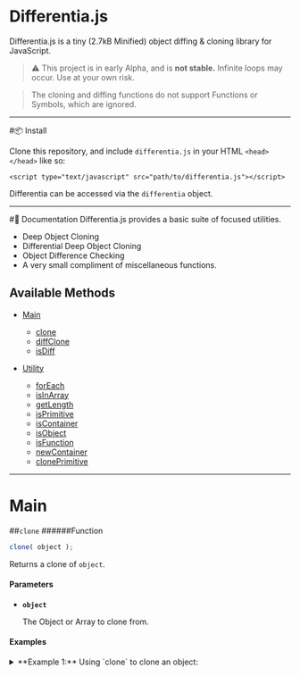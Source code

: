 Differentia.js
===
Differentia.js is a tiny (2.7kB Minified) object diffing & cloning library for JavaScript.
>:warning: This project is in early Alpha, and is **not stable.** Infinite loops may occur. Use at your own risk.

>The cloning and diffing functions do not support Functions or Symbols, which are ignored.

---
#:package: Install

Clone this repository, and include `differentia.js` in your HTML `<head></head>` like so:

    <script type="text/javascript" src="path/to/differentia.js"></script>

Differentia can be accessed via the `differentia` object.

---
#:closed_book: Documentation
Differentia.js provides a basic suite of focused utilities.

- Deep Object Cloning
- Differential Deep Object Cloning
- Object Difference Checking
- A very small compliment of miscellaneous functions.

## Available Methods
- [Main](#main)
  - [clone](#clone)
  - [diffClone](#diffclone)
  - [isDiff](#isdiff)

- [Utility](#utility)
  - [forEach](#foreach)
  - [isInArray](#isinarray)
  - [getLength](#getlength)
  - [isPrimitive](#isprimitive)
  - [isContainer](#iscontainer)
  - [isObject](#isobject)
  - [isFunction](#isfunction)
  - [newContainer](#newcontainer)
  - [clonePrimitive](#cloneprimitive)

---
# Main

##`clone`
######Function
```JavaScript
clone( object );
```
Returns a clone of `object`.

#### Parameters
- **`object`**

  The Object or Array to clone from.

#### Examples
<details><summary>**Example 1:** Using `clone` to clone an object:</summary>
```JavaScript
var objectToClone = {
 string1: "Hello",
 string2: "World!"
}

var clonedObject = differentia.clone(objectToClone);
```
</details>

---
##`diffClone`
######Function
```JavaScript
diffClone( object1 , object2 , search );
```
Returns a clone of `object2`, containing only the properties which differ from `object1`.

#### Parameters

- **`object1`**

  The Object or Array to compare `object2` to.

- **`object2`**

  The Object or Array to clone from.

- **`search`** *Optional*

  An Object or Array specifying the properties to traverse and diff/clone. All other properties are ignored.

#### Examples
<details><summary>**Example 1:** Using `diffClone` to clone an object's differing properties:</summary>
```JavaScript
// The Object to compare `objectToClone` to:
var objectToCompareTo = {
 string1: "Hello",
 string2: "World!"
}

// The Object to clone from:
var objectToClone = {
 string1: "Hello",
 string2: "Bob",
 string3: "Ross!"
}

 var clonedObject = differentia.diffClone(objectToCompareTo, objectToClone);

 /*
 Variable `clonedObject` is now this Object:
 {
  string2: "Bob",
  string3: "Ross!"
 }
 */
 ```
</details>

<details><summary>**Example 2:** Using `diffClone` with the `search` parameter to clone an object's *specific* differing properties:</summary>
```JavaScript
var objectToCompareTo = {
 string1: "Hello",
 string2: "World!"
}

var objectToClone = {
 string1: "Burn the",
 string2: "Pretty",
 string3: "Little",
 string4: "Trees"
}

// Here, we ignore `string1`.
var searchParameters = {
 string2: "",
 string3: "",
 string4: ""
}

var clonedObject = differentia.diffClone(objectToCompareTo, objectToClone, searchParameters);

/*
Variable `clonedObject` is now this Object:
{
 string2: "Pretty",
 string3: "Little",
 string4: "Trees"
}
*/
```
</details>

---
##`isDiff`
######Function
```JavaScript
isDiff( object1 , object2 );
```
Returns `true` if `object2`'s properties differ in any way from `object1`, or `false` if otherwsie.

#### Parameters
- **`object1`**

  The Object or Array to compare `object2` against.

- **`object2`**

  The Object or Array to compare to `object1`.

- **`search`** *Optional*

  An Object or Array specifying the properties to traverse and diff. All other properties are ignored.

#### Examples
<details><summary>**Example 1:** Using `isDiff` to see if an Object's enumerable properties differ from another:</summary>
```JavaScript
//
var object1 = {
  string1: "Pretty",
  array1: [
    "Little Clouds",
    "Little Trees"
  ]
}

var object2 = {
  string2: "Pretty",
  array1: [
    "Little Branches",
    "Little Leaves"
  ]
}
var doTheyDiffer = differentia.isDiff(object1, object2);
/*
`doTheyDiffer` is now `true`.
*/
```
</details>

<details><summary>**Example 2:** Using `isDiff` with the `search` parameter to diff an object's *specific* differing properties:</summary>
```JavaScript
var object1 = {
  string1: "Pretty",
  array1: [
    "Little Clouds",
    "Little Trees"
  ]
}

var object2 = {
  string2: "Pretty",
  array1: [
    "Little Clouds",
    "Autumn Day"
  ]
}

// Here, we ignore index `1` of `array1`.
var searchParameters = {
  string1: "",
  array1: [
    0: ""
  ]
}

var doTheyDiffer = differentia.isDiff(object1, searchParameters);
/*
`doTheyDiffer` is now `false`.
*/
```
</details>


---
# Utility

##`forEach`
######Function
```JavaScript
forEach( object , callback( index ) );
```
Executes `callback` for each `index` or `property` of `object`.
If `callback` invokes `return`, `forEach` and all prior recursive invocations of `forEach` will stop. Because of this, `return` is a good way to emulate `break`, as `break` is not available to `callback`.

Any data specified for `return` will be returned to the calling invocation.

#### Parameters
- **`object`**

  The Object or Array to enumerate.

- **`callback`**

  The Callback Function to execute.

  - **`index`** *Callback Argument*

    The `index` or `property` of the Object being enumerated.

#### Examples
<details><summary>**Example 1:** Using `forEach` to `console.log` a list of properties:</summary>
```JavaScript
// The list of enumerated Properties:
var propertyList = "";

// The Object to enumerate:
var object1 = {
  "This is the first property, ": 123,
  "this is the second property, ": 456,
  "and this is the third property!": 789
}

// Our `forEach` adds `property` to `propertyList` on each iteration:
differentia.forEach(object1, function (property) {
  propertyList = String(propertyList + property);
});

// Now we log the result:
console.log(propertyList);
/*
`console.log`'s: "This is the first property, this is the second property, and this is the third property!"
*/
```
</details>

<details><summary>**Example 2:** Using `forEach` to `return` a specific property:</summary>
```JavaScript
// The Object to enumerate:
var object1 = {
  "This is the first property, ": 123,
  "this is the second property, ": 456,
  "and this is the third property!": 789
}

// Our `forEach` adds `property` to `propertyList` on each iteration:
var result = differentia.forEach(object1, function (property) {
  if (object1[property] === 456) {
    return property;
  }
});

// Now we log the result:
console.log(result);
/*
`console.log`'s: "this is the second property,"
*/
```
</details>

---
##`isInArray`
######Function
```JavaScript
isInArray( value , array ,  start );
```
Returns `true` if `value` is found in `array`, or `false` if otherwise.

#### Parameters
- **`value`**

  The Value to look for.

- **`array`**

  The Array to search for `value` in.

- **`start`** *Optional*

  The `index` to begin the search at. *(Default: 0)*

#### Examples
<details><summary>**Example 1:** Using `isInArray` to find a specific String value:</summary>
```JavaScript
// The Array to search:
var array1 = {
  "Not Bob Ross",
  "Also not Bob Ross",
  "Bob Ross"
}

var found = differentia.isInArray("Bob Ross", array1);
/*
`found` is now `true`.
*/
```
</details>

---
##`getLength`
######Function
```JavaScript
getLength( object );
```
If `object` is an Object or Array, returns a Number reflecting the number of Properties or Indexes in `object`.
If `object` is a Primitive, returns a Number reflecting the number of characters in `object`.

#### Parameters
- **`object`**

  An Object, Array, or Primitive to count.

#### Examples
<details><summary>**Example 1:** Using `getLength` to count various Data Types:</summary>
```JavaScript
// Returns `5`:
differentia.getLength("Hello");

// Returns `10`:
differentia.getLength(5555555555);

// An Array to count:
var array1 = ["Bob Ross", "Rocks"];
// Returns `2`:
differentia.getLength(array1);

// An Object to count:
var object1 = {
  "No Mistakes": "Just Happy Accidents",
  "Let's Build Some": "Happy Little Trees"
};
// Returns `2`:
differentia.getLength(object1);
```
</details>

---
##`isPrimitive`
######Function
```JavaScript
isPrimitive( object );
```
Returns `true` if `object` is a Primitive, or `false` if otherwise.

#### Parameters
- **`object`**

  The item to examine.

---
##`isContainer`
######Function
```JavaScript
isContainer( object );
```
Returns `true` if `object` is an Object or Array, or `false` if otherwise.

#### Parameters
- **`object`**

  The item to examine.

---
##`isObject`
######Function
```JavaScript
isObject( object );
```
Returns `true` if `object` is an Object, or `false` if otherwise.

#### Parameters
- **`object`**

  The item to examine.

---
##`isFunction`
######Function
```JavaScript
isObject( object );
```
Returns `true` if `object` is a Function, or `false` if otherwise.

#### Parameters
- **`object`**

  The item to examine.

---
##`clonePrimitive`
######Function
```JavaScript
clonePrimitive( object );
```
Returns a clone of `object`.

#### Parameters
- **`object`**

  The Primitive to clone from.

---
##`newContainer`
######Function
```JavaScript
newContainer( object );
```
Returns a new empty Object if `object` is an Object, or a new empty Array if `object` is an Array.

#### Parameters
- **`object`**

  The Object or Array which dictates what Data Type the new Object should be.
